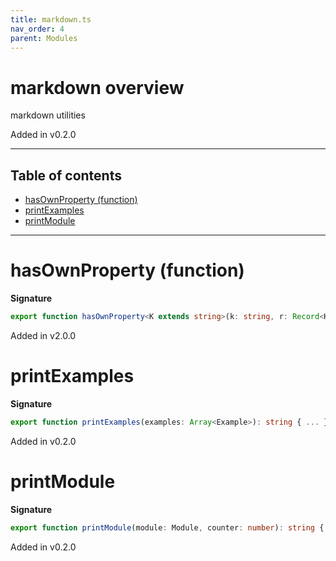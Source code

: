 ```yaml
---
title: markdown.ts
nav_order: 4
parent: Modules
---
```


# markdown overview

markdown utilities

Added in v0.2.0

---

<h2 class="text-delta">Table of contents</h2>

- [hasOwnProperty (function)](#hasownproperty-function)
- [printExamples](#printexamples)
- [printModule](#printmodule)

---

# hasOwnProperty (function)

**Signature**

```ts
export function hasOwnProperty<K extends string>(k: string, r: Record<K, unknown>): k is K { ... }
```

Added in v2.0.0

# printExamples

**Signature**

```ts
export function printExamples(examples: Array<Example>): string { ... }
```

Added in v0.2.0

# printModule

**Signature**

```ts
export function printModule(module: Module, counter: number): string { ... }
```

Added in v0.2.0
